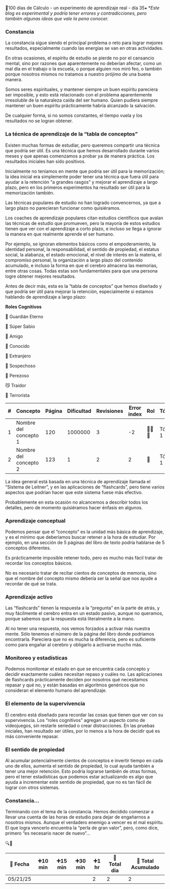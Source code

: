 🔢100 días de Cálculo - un experimento de aprendizaje real - día 35⁕
**Este blog es experimental y podría tener errores y contradicciones, pero también algunas ideas que vale la pena conocer.*

### Constancia

La constancia sigue siendo el principal problema o reto para lograr mejores resultados, especialmente cuando las energías se van en otras actividades.

En otras ocasiones, el espíritu de estudio se pierde no por el cansancio mental, sino por razones que aparentemente no deberían afectar, como un mal día en el trabajo o la escuela, o porque alguien nos miró feo, o también porque nosotros mismos no tratamos a nuestro prójimo de una buena manera.

Somos seres espirituales, y mantener siempre un buen espíritu pareciera ser imposible, y esto está relacionado con el problema aparentemente irresoluble de la naturaleza caída del ser humano. Quien pudiera siempre mantener un buen espíritu prácticamente habría alcanzado la salvación.

De cualquier forma, si no somos constantes, el tiempo vuela y los resultados no se logran obtener.

### La técnica de aprendizaje de la “tabla de conceptos”

Existen muchas formas de estudiar, pero queremos compartir una técnica que podría ser útil. Es una técnica que hemos desarrollado durante varios meses y que apenas comenzamos a probar ya de manera práctica. Los resultados iniciales han sido positivos.

Inicialmente no teníamos en mente que podría ser útil para la memorización; la idea inicial era simplemente poder tener una técnica que fuera útil para ayudar a la retención “a grandes rasgos” y mejorar el aprendizaje a largo plazo, pero en los primeros experimentos ha resultado ser útil para la memorización también.

Las técnicas populares de estudio no han logrado convencernos, ya que a largo plazo no parecieran funcionar como quisiéramos.

Los coaches de aprendizaje populares citan estudios científicos que avalan las técnicas de estudio que promueven, pero la mayoría de estos estudios tienen que ver con el aprendizaje a corto plazo, e incluso se llega a ignorar la manera en que realmente aprende el ser humano.

Por ejemplo, se ignoran elementos básicos como el empoderamiento, la identidad personal, la responsabilidad, el sentido de propiedad, el estatus social, la alabanza, el estado emocional, el nivel de interés en la materia, el compromiso personal, la organización a largo plazo del contenido acumulado, e incluso la forma en que el cerebro almacena las memorias, entre otras cosas. Todas estas son fundamentales para que una persona logre obtener mejores resultados.

Antes de decir más, esta es la “tabla de conceptos” que hemos diseñado y que podría ser útil para mejorar la retención, especialmente si estamos hablando de aprendizaje a largo plazo:

**Roles Cognitivos**

🐘 Guardián Eterno

🐢 Súper Sabio

🐶 Amigo

🐓 Conocido

🦉 Extranjero

🦝 Sospechoso

🐻 Perezoso

😼 Traidor

🐒 Terrorista

| # | **Concepto** | **Página** | **Dificultad** | **Revisiones** | **Error index** | Rol | **Tópicos** | **Refuerzo** | **Nuevo** | **Repaso** | **Asimilación** | **Mantenimiento** |
| --- | --- | --- | --- | --- | --- | --- | --- | --- | --- | --- | --- | --- |
| 1 | Nombre del concepto 1 | 120 | 1000000 | 3 | -2 | 🐒🐒🐒 | Tópico 1 |  | ✅ |  |  |  |
| 2 | Nombre del concepto 2 | 123 | 1 | 2 | 2 | 🐶 | Tópico 1 |  | ✅ |  |  |  |

La idea general está basada en una técnica de aprendizaje llamada el “Sistema de Leitner”, y en las aplicaciones de “flashcards”, pero tiene varios aspectos que podrían hacer que este sistema fuese más efectivo.

Probablemente en esta ocasión no alcancemos a describir todos los detalles, pero de momento quisiéramos hacer énfasis en algunos.

### Aprendizaje conceptual

Podemos pensar que el “concepto” es la unidad más básica de aprendizaje, y es el mínimo que deberíamos buscar retener a la hora de estudiar. Por ejemplo, en una sección de 5 páginas del libro de texto podría hablarse de 5 conceptos diferentes.

Es prácticamente imposible retener todo, pero es mucho más fácil tratar de recordar los conceptos básicos.

No es necesario tratar de recitar cientos de conceptos de memoria, sino que el nombre del concepto mismo debería ser la señal que nos ayude a recordar de qué se trata.

### Aprendizaje activo

Las “flashcards” tienen la respuesta a la “pregunta” en la parte de atrás, y muy fácilmente el cerebro entra en un estado pasivo, aunque no queramos, porque sabemos que la respuesta está literalmente a la mano.

Al no tener una respuesta, nos vemos forzados a activar más nuestra mente. Sólo tenemos el número de la página del libro donde podríamos encontrarla. Pareciera que no es mucha la diferencia, pero es suficiente como para engañar al cerebro y obligarlo a activarse mucho más.

### Monitoreo y estadísticas

Podemos monitorear el estado en que se encuentra cada concepto y decidir exactamente cuáles necesitan repaso y cuáles no. Las aplicaciones de flashcards prácticamente deciden por nosotros qué necesitamos repasar y qué no, y están basadas en algoritmos genéricos que no consideran el elemento humano del aprendizaje.

### El elemento de la supervivencia

El cerebro está diseñado para recordar las cosas que tienen que ver con su supervivencia. Los “roles cognitivos” agregan un aspecto como de videojuegos, sin restarle seriedad o crear distracciones. En las pruebas iniciales, han resultado ser útiles, por lo menos a la hora de decidir qué es más conveniente repasar.

### El sentido de propiedad

Al acumular potencialmente cientos de conceptos e invertir tiempo en cada uno de ellos, aumenta el sentido de propiedad, lo cual ayuda también a tener una mejor retención. Esto podría lograrse también de otras formas, pero el tener estadísticas que podemos estar actualizando es algo que ayuda a incrementar este sentido de propiedad, que no es tan fácil de lograr con otros sistemas.

### Constancia…

Terminando con el tema de la constancia. Hemos decidido comenzar a llevar una cuenta de las horas de estudio para dejar de engañarnos a nosotros mismos. Aunque el verdadero enemigo a vencer es el mal espíritu. El que logra vencerlo encuentra la “perla de gran valor”, pero, como dice, primero “es necesario nacer de nuevo”…

🔍🐢

| 📅 Fecha | ➕10 min | ➕15 min | ➕30 min | ➕1 hr | 🧮 Total día | 🧮 Total Acumulado |
| --- | --- | --- | --- | --- | --- | --- |
| 05/21/25 |  |  |  | 2 | 2 | 2 |

